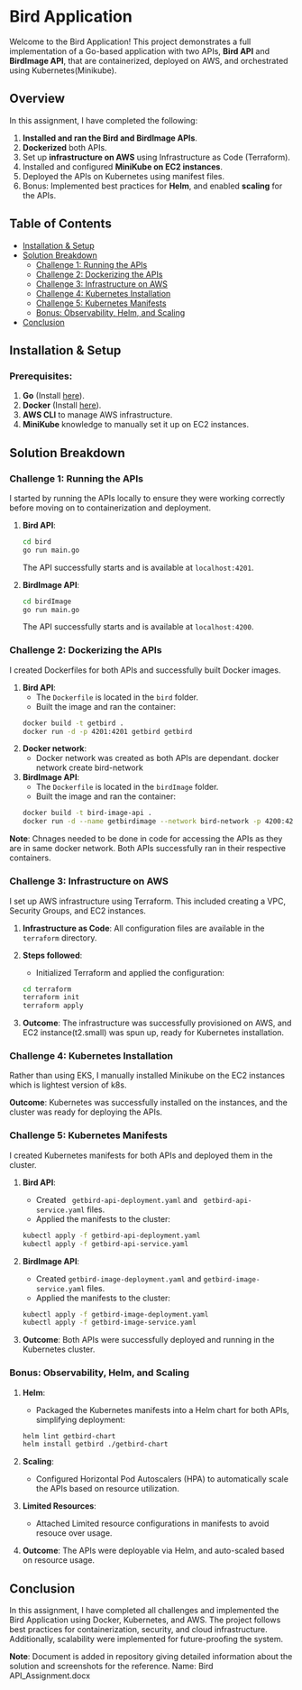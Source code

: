 # Bird Application

Welcome to the Bird Application! This project demonstrates a full implementation of a Go-based application with two APIs, **Bird API** and **BirdImage API**, that are containerized, deployed on AWS, and orchestrated using Kubernetes(Minikube).

## Overview

In this assignment, I have completed the following:
1. **Installed and ran the Bird and BirdImage APIs**.
2. **Dockerized** both APIs.
3. Set up **infrastructure on AWS** using Infrastructure as Code (Terraform).
4. Installed and configured **MiniKube on EC2 instances**.
5. Deployed the APIs on Kubernetes using manifest files.
6. Bonus: Implemented best practices for **Helm**, and enabled **scaling** for the APIs.

## Table of Contents
- [Installation & Setup](#installation--setup)
- [Solution Breakdown](#solution-breakdown)
  - [Challenge 1: Running the APIs](#challenge-1-running-the-apis)
  - [Challenge 2: Dockerizing the APIs](#challenge-2-dockerizing-the-apis)
  - [Challenge 3: Infrastructure on AWS](#challenge-3-infrastructure-on-aws)
  - [Challenge 4: Kubernetes Installation](#challenge-4-kubernetes-installation)
  - [Challenge 5: Kubernetes Manifests](#challenge-5-kubernetes-manifests)
  - [Bonus: Observability, Helm, and Scaling](#bonus-observability-helm-and-scaling)
- [Conclusion](#conclusion)

## Installation & Setup

### Prerequisites:
1. **Go** (Install [here](https://golang.org/doc/install)).
2. **Docker** (Install [here](https://docs.docker.com/get-docker/)).
3. **AWS CLI** to manage AWS infrastructure.
4. **MiniKube** knowledge to manually set it up on EC2 instances.

## Solution Breakdown

### Challenge 1: Running the APIs
I started by running the APIs locally to ensure they were working correctly before moving on to containerization and deployment.

1. **Bird API**:
    ```bash
    cd bird
    go run main.go
    ```
    The API successfully starts and is available at `localhost:4201`.

2. **BirdImage API**:
    ```bash
    cd birdImage
    go run main.go
    ```
    The API successfully starts and is available at `localhost:4200`.

### Challenge 2: Dockerizing the APIs
I created Dockerfiles for both APIs and successfully built Docker images.

1. **Bird API**:
    - The `Dockerfile` is located in the `bird` folder.
    - Built the image and ran the container:
    ```bash
    docker build -t getbird .
    docker run -d -p 4201:4201 getbird getbird
    ```
2. **Docker network**:
   - Docker network was created as both APIs are dependant.
     docker network create bird-network
3. **BirdImage API**:
    - The `Dockerfile` is located in the `birdImage` folder.
    - Built the image and ran the container:
    ```bash
    docker build -t bird-image-api .
    docker run -d --name getbirdimage --network bird-network -p 4200:4200 getbirdimage
    ```
**Note**: Chnages needed to be done in code for accessing the APIs as they are in same docker network.
Both APIs successfully ran in their respective containers.

### Challenge 3: Infrastructure on AWS
I set up AWS infrastructure using Terraform. This included creating a VPC, Security Groups, and EC2 instances.

1. **Infrastructure as Code**: All configuration files are available in the `terraform` directory.
2. **Steps followed**:
    - Initialized Terraform and applied the configuration:
    ```bash
    cd terraform
    terraform init
    terraform apply
    ```

3. **Outcome**: The infrastructure was successfully provisioned on AWS, and EC2 instance(t2.small) was spun up, ready for Kubernetes installation.

### Challenge 4: Kubernetes Installation
Rather than using EKS, I manually installed Minikube on the EC2 instances which is lightest version of k8s.

**Outcome**: Kubernetes was successfully installed on the instances, and the cluster was ready for deploying the APIs.

### Challenge 5: Kubernetes Manifests
I created Kubernetes manifests for both APIs and deployed them in the cluster.

1. **Bird API**:
    - Created ` getbird-api-deployment.yaml` and ` getbird-api-service.yaml` files.
    - Applied the manifests to the cluster:
    ```bash
    kubectl apply -f getbird-api-deployment.yaml
    kubectl apply -f getbird-api-service.yaml
    ```

2. **BirdImage API**:
    - Created `getbird-image-deployment.yaml` and `getbird-image-service.yaml` files.
    - Applied the manifests to the cluster:
    ```bash
    kubectl apply -f getbird-image-deployment.yaml
    kubectl apply -f getbird-image-service.yaml
    ```

3. **Outcome**: Both APIs were successfully deployed and running in the Kubernetes cluster.

### Bonus: Observability, Helm, and Scaling

1. **Helm**:
    - Packaged the Kubernetes manifests into a Helm chart for both APIs, simplifying deployment:
    ```bash
    helm lint getbird-chart
    helm install getbird ./getbird-chart
    ```

2. **Scaling**:
    - Configured Horizontal Pod Autoscalers (HPA) to automatically scale the APIs based on resource utilization.
      
3. **Limited Resources**:
    - Attached Limited resource configurations in manifests to avoid resouce over usage.


5. **Outcome**: The APIs were deployable via Helm, and auto-scaled based on resource usage.

## Conclusion

In this assignment, I have completed all challenges and implemented the Bird Application using Docker, Kubernetes, and AWS. The project follows best practices for containerization, security, and cloud infrastructure. Additionally, scalability were implemented for future-proofing the system.

**Note**: Document is added in repository giving detailed information about the solution and screenshots for the reference.
          Name: Bird API_Assignment.docx

